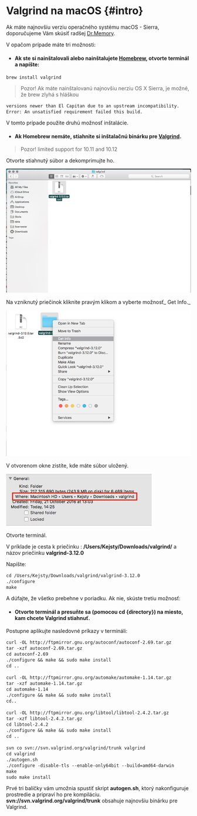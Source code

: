 # Valgrind na macOS {#intro}

Ak máte najnovšiu verziu operačného systému macOS - Sierra, doporučujeme Vám skúsiť radšej [Dr.Memory](/memory-leaks/macos_drmemory.md).

V opačom prípade máte tri možnosti:

* #### Ak ste si nainštalovali alebo nainštalujete [Homebrew](/qt-creator/homebrew-osx.md), otvorte terminál a napíšte:

```terminal
brew install valgrind
```

>Pozor! Ak máte nainštalovanú najnovšiu nerziu OS X Sierra, je možné, že brew zlyhá s hláškou

```terminal
versions newer than El Capitan due to an upstream incompatibility.
Error: An unsatisfied requirement failed this build.
```

V tomto prípade použite druhú možnosť inštalácie.

* #### Ak Homebrew nemáte, stiahnite si inštalačnú binárku pre [Valgrind](http://valgrind.org/downloads/).

>Pozor! limited support for 10.11 and 10.12

Otvorte stiahnutý súbor a dekomprimujte ho.

![](/assets/OSX_valgrind1.png)

Na vzniknutý priečinok kliknite pravým klikom a vyberte možnosť_ Get Info._

![](/assets/OSX_valgrind2.png)

V otvorenom okne zistíte, kde máte súbor uložený.

![](/assets/OSX_valgrind3.jpg)

Otvorte terminál.

V príklade je cesta k priečinku : **/Users/Kejsty/Downloads/valgrind/** a názov priečinku **valgrind-3.12.0**

Napíšte:

```terminal
cd /Users/Kejsty/Downloads/valgrind/valgrind-3.12.0
./configure
make
```

A dúfajte, že všetko prebehne v poriadku. Ak nie, skúste tretiu možnosť:

* #### Otvorte terminál a presuňte sa \(pomocou cd {directory}\) na miesto, kam chcete Valgrind stiahnuť.

Postupne aplikujte nasledovné príkazy v termináli:

```terminal
curl -OL http://ftpmirror.gnu.org/autoconf/autoconf-2.69.tar.gz
tar -xzf autoconf-2.69.tar.gz 
cd autoconf-2.69
./configure && make && sudo make install
cd ..

curl -OL http://ftpmirror.gnu.org/automake/automake-1.14.tar.gz
tar -xzf automake-1.14.tar.gz
cd automake-1.14
./configure && make && sudo make install
cd..

curl -OL http://ftpmirror.gnu.org/libtool/libtool-2.4.2.tar.gz
tar -xzf libtool-2.4.2.tar.gz
cd libtool-2.4.2
./configure && make && sudo make install
cd ..

svn co svn://svn.valgrind.org/valgrind/trunk valgrind
cd valgrind
./autogen.sh
./configure -disable-tls --enable-only64bit --build=amd64-darwin 
make
sudo make install 
```

Prvé tri balíčky vám umožnia spustiť skript **autogen.sh**, ktorý nakonfiguruje prostredie a pripraví ho pre kompiláciu.  
**svn://svn.valgrind.org/valgrind/trunk** obsahuje najnovšiu binárku pre Valgrind.

